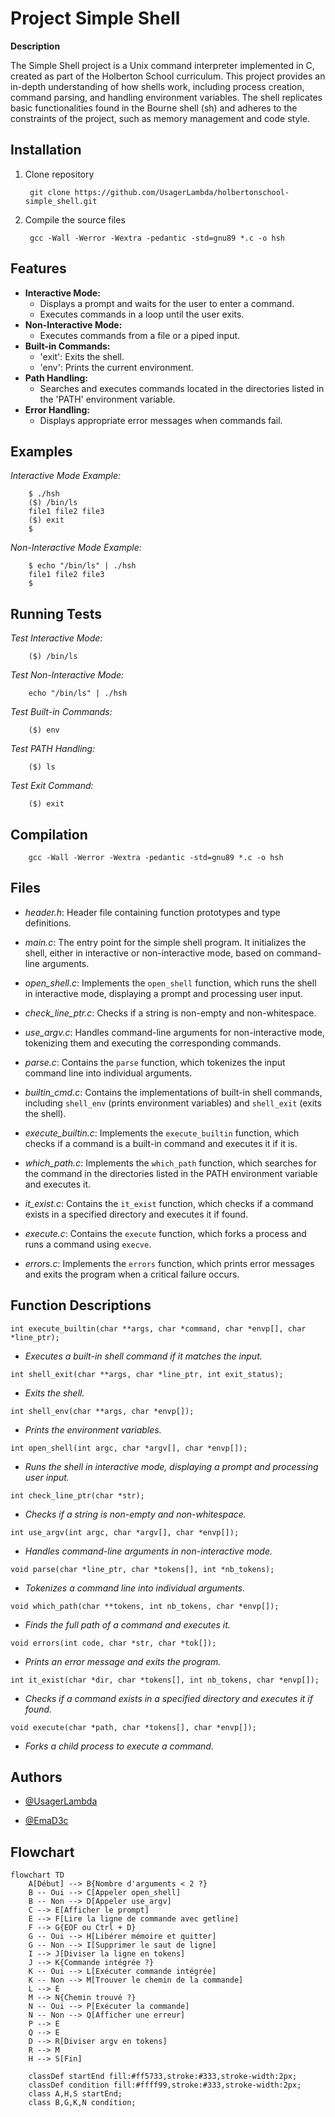 # Project Simple Shell

**Description**

The Simple Shell project is a Unix command interpreter implemented in C, created as part of the Holberton School curriculum. This project provides an in-depth understanding of how shells work, including process creation, command parsing, and handling environment variables. The shell replicates basic functionalities found in the Bourne shell (sh) and adheres to the constraints of the project, such as memory management and code style.

## Installation

1. Clone repository

        git clone https://github.com/UsagerLambda/holbertonschool-simple_shell.git

2. Compile the source files

        gcc -Wall -Werror -Wextra -pedantic -std=gnu89 *.c -o hsh

## Features

- **Interactive Mode:**
  - Displays a prompt and waits for the user to enter a command.
  - Executes commands in a loop until the user exits.
- **Non-Interactive Mode:**
  - Executes commands from a file or a piped input.
- **Built-in Commands:**
  - 'exit': Exits the shell.
  - 'env': Prints the current environment.
- **Path Handling:**
  - Searches and executes commands located in the directories listed in the 'PATH' environment variable. 
- **Error Handling:**
  - Displays appropriate error messages when commands fail.

## Examples

*Interactive Mode Example:*

        $ ./hsh
        ($) /bin/ls
        file1 file2 file3
        ($) exit
        $

*Non-Interactive Mode Example:*

        $ echo "/bin/ls" | ./hsh
        file1 file2 file3
        $

## Running Tests

*Test Interactive Mode:*

        ($) /bin/ls

*Test Non-Interactive Mode:*

        echo "/bin/ls" | ./hsh

*Test Built-in Commands:*

        ($) env

*Test PATH Handling:*

        ($) ls

*Test Exit Command:*

        ($) exit

## Compilation

        gcc -Wall -Werror -Wextra -pedantic -std=gnu89 *.c -o hsh

## Files

- *header.h*: Header file containing function prototypes and type definitions.

- *main.c*: The entry point for the simple shell program. It initializes the shell, either in interactive or non-interactive mode, based on command-line arguments.

- *open_shell.c*: Implements the `open_shell` function, which runs the shell in interactive mode, displaying a prompt and processing user input.

- *check_line_ptr.c*: Checks if a string is non-empty and non-whitespace.

- *use_argv.c*: Handles command-line arguments for non-interactive mode, tokenizing them and executing the corresponding commands.

- *parse.c*: Contains the `parse` function, which tokenizes the input command line into individual arguments.

- *builtin_cmd.c*: Contains the implementations of built-in shell commands, including `shell_env` (prints environment variables) and `shell_exit` (exits the shell).

- *execute_builtin.c*: Implements the `execute_builtin` function, which checks if a command is a built-in command and executes it if it is.

- *which_path.c*: Implements the `which_path` function, which searches for the command in the directories listed in the PATH environment variable and executes it.

- *it_exist.c*: Contains the `it_exist` function, which checks if a command exists in a specified directory and executes it if found.

- *execute.c*: Contains the `execute` function, which forks a process and runs a command using `execve`.

- *errors.c*: Implements the `errors` function, which prints error messages and exits the program when a critical failure occurs.

## Function Descriptions

`int execute_builtin(char **args, char *command, char *envp[], char *line_ptr);`
- *Executes a built-in shell command if it matches the input.*

`int shell_exit(char **args, char *line_ptr, int exit_status);`
- *Exits the shell.*

`int shell_env(char **args, char *envp[]);`
- *Prints the environment variables.*

`int open_shell(int argc, char *argv[], char *envp[]);`
- *Runs the shell in interactive mode, displaying a prompt and processing user input.*

`int check_line_ptr(char *str);`
- *Checks if a string is non-empty and non-whitespace.*

`int use_argv(int argc, char *argv[], char *envp[]);`
- *Handles command-line arguments in non-interactive mode.*

`void parse(char *line_ptr, char *tokens[], int *nb_tokens);`
- *Tokenizes a command line into individual arguments.*

`void which_path(char **tokens, int nb_tokens, char *envp[]);`
- *Finds the full path of a command and executes it.*

`void errors(int code, char *str, char *tok[]);`
- *Prints an error message and exits the program.*

`int it_exist(char *dir, char *tokens[], int nb_tokens, char *envp[]);`
- *Checks if a command exists in a specified directory and executes it if found.*

`void execute(char *path, char *tokens[], char *envp[]);`
- *Forks a child process to execute a command.*

## Authors

- [@UsagerLambda](https://www.github.com/UsagerLambda)

- [@EmaD3c](https://www.github.com/EmaD3c)

## Flowchart

```mermaid
flowchart TD
    A[Début] --> B{Nombre d'arguments < 2 ?}
    B -- Oui --> C[Appeler open_shell]
    B -- Non --> D[Appeler use_argv]
    C --> E[Afficher le prompt]
    E --> F[Lire la ligne de commande avec getline]
    F --> G{EOF ou Ctrl + D}
    G -- Oui --> H[Libérer mémoire et quitter]
    G -- Non --> I[Supprimer le saut de ligne]
    I --> J[Diviser la ligne en tokens]
    J --> K{Commande intégrée ?}
    K -- Oui --> L[Exécuter commande intégrée]
    K -- Non --> M[Trouver le chemin de la commande]
    L --> E
    M --> N{Chemin trouvé ?}
    N -- Oui --> P[Exécuter la commande]
    N -- Non --> Q[Afficher une erreur]
    P --> E
    Q --> E
    D --> R[Diviser argv en tokens]
    R --> M
    H --> S[Fin]

    classDef startEnd fill:#ff5733,stroke:#333,stroke-width:2px;
    classDef condition fill:#ffff99,stroke:#333,stroke-width:2px;
    class A,H,S startEnd;
    class B,G,K,N condition;
